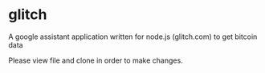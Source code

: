 # glitch
A google assistant application written for node.js (glitch.com) to get bitcoin data

Please view file and clone in order to make changes.

